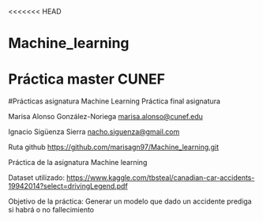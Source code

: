 <<<<<<< HEAD
# Machine_learning
Práctica master CUNEF
=======
#Prácticas asignatura Machine Learning
Práctica final asignatura

Marisa Alonso González-Noriega marisa.alonso@cunef.edu

Ignacio Sigüenza Sierra nacho.siguenza@gmail.com

Ruta github https://github.com/marisagn97/Machine_learning.git

Práctica de la asignatura Machine learning

Dataset utilizado: https://www.kaggle.com/tbsteal/canadian-car-accidents-19942014?select=drivingLegend.pdf

Objetivo de la práctica: Generar un modelo que dado un accidente prediga si habrá o no fallecimiento


